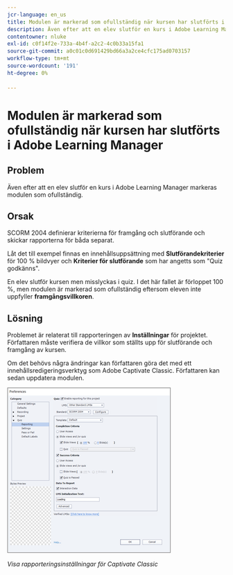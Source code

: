 ```yaml
---
jcr-language: en_us
title: Modulen är markerad som ofullständig när kursen har slutförts i Adobe Learning Manager
description: Även efter att en elev slutför en kurs i Adobe Learning Manager markeras modulen som ofullständig.
contentowner: nluke
exl-id: c0f14f2e-733a-4b4f-a2c2-4c0b33a15fa1
source-git-commit: a0c01c0d691429bd66a3a2ce4cfc175ad0703157
workflow-type: tm+mt
source-wordcount: '191'
ht-degree: 0%

---
```


# Modulen är markerad som ofullständig när kursen har slutförts i Adobe Learning Manager

## Problem

Även efter att en elev slutför en kurs i Adobe Learning Manager markeras modulen som ofullständig.

## Orsak

SCORM 2004 definierar kriterierna för framgång och slutförande och skickar rapporterna för båda separat.

Låt det till exempel finnas en innehållsuppsättning med **Slutförandekriterier** för 100 % bildvyer och **Kriterier för slutförande** som har angetts som &quot;Quiz godkänns&quot;.

En elev slutför kursen men misslyckas i quiz. I det här fallet är förloppet 100 %, men modulen är markerad som ofullständig eftersom eleven inte uppfyller **framgångsvillkoren**.

## Lösning

Problemet är relaterat till rapporteringen av **Inställningar** för projektet. Författaren måste verifiera de villkor som ställts upp för slutförande och framgång av kursen.

Om det behövs några ändringar kan författaren göra det med ett innehållsredigeringsverktyg som Adobe Captivate Classic. Författaren kan sedan uppdatera modulen.

![](assets/scorm.png)

*Visa rapporteringsinställningar för Captivate Classic*
